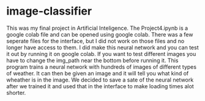 # image-classifier
This was my final project in Artificial Inteligence. The Project4.ipynb is a google colab file and can be opened using google colab. There was a few seperate files for the interface, but I did not work on those files and no longer have access to them. I did make this neural network and you can test it out by running it on google colab. If you want to test different images you have to change the img_path near the bottom before running it.
This program trains a neural network with hundreds of images of different types of weather. It can then be given an image and it will tell you what kind of wheather is in the image. We decided to save a sate of the neural network after we trained it and used that in the interface to make loading times alot shorter.
